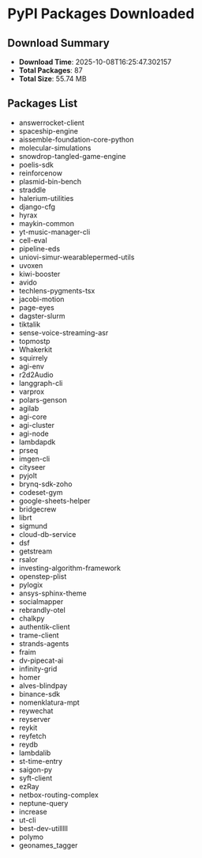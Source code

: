 # PyPI Packages Downloaded

## Download Summary
- **Download Time**: 2025-10-08T16:25:47.302157
- **Total Packages**: 87
- **Total Size**: 55.74 MB

## Packages List
- answerrocket-client
- spaceship-engine
- aissemble-foundation-core-python
- molecular-simulations
- snowdrop-tangled-game-engine
- poelis-sdk
- reinforcenow
- plasmid-bin-bench
- straddle
- halerium-utilities
- django-cfg
- hyrax
- maykin-common
- yt-music-manager-cli
- cell-eval
- pipeline-eds
- uniovi-simur-wearablepermed-utils
- uvoxen
- kiwi-booster
- avido
- techlens-pygments-tsx
- jacobi-motion
- page-eyes
- dagster-slurm
- tiktalik
- sense-voice-streaming-asr
- topmostp
- Whakerkit
- squirrely
- agi-env
- r2d2Audio
- langgraph-cli
- varprox
- polars-genson
- agilab
- agi-core
- agi-cluster
- agi-node
- lambdapdk
- prseq
- imgen-cli
- cityseer
- pyjolt
- brynq-sdk-zoho
- codeset-gym
- google-sheets-helper
- bridgecrew
- librt
- sigmund
- cloud-db-service
- dsf
- getstream
- rsalor
- investing-algorithm-framework
- openstep-plist
- pylogix
- ansys-sphinx-theme
- socialmapper
- rebrandly-otel
- chalkpy
- authentik-client
- trame-client
- strands-agents
- fraim
- dv-pipecat-ai
- infinity-grid
- homer
- alves-blindpay
- binance-sdk
- nomenklatura-mpt
- reywechat
- reyserver
- reykit
- reyfetch
- reydb
- lambdalib
- st-time-entry
- saigon-py
- syft-client
- ezRay
- netbox-routing-complex
- neptune-query
- increase
- ut-cli
- best-dev-utilllll
- polymo
- geonames_tagger
